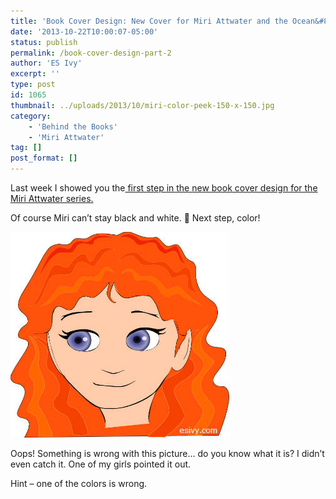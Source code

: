 ```yaml
---
title: 'Book Cover Design: New Cover for Miri Attwater and the Ocean&#8217;s Secret, part 2'
date: '2013-10-22T10:00:07-05:00'
status: publish
permalink: /book-cover-design-part-2
author: 'ES Ivy'
excerpt: ''
type: post
id: 1065
thumbnail: ../uploads/2013/10/miri-color-peek-150-x-150.jpg
category:
    - 'Behind the Books'
    - 'Miri Attwater'
tag: []
post_format: []
---
```

Last week I showed you the[ first step in the new book cover design for the Miri Attwater series. ](http://192.168.1.34:4945/behind-the-books/new-website-new-cover-miri-attwater-oceans-secret/)

Of course Miri can’t stay black and white. 🙂 Next step, color!

![Mir Attwater face](../uploads/2013/10/miri-color-face-350-x-329.jpg)

Oops! Something is wrong with this picture… do you know what it is? I didn’t even catch it. One of my girls pointed it out.

Hint – one of the colors is wrong.